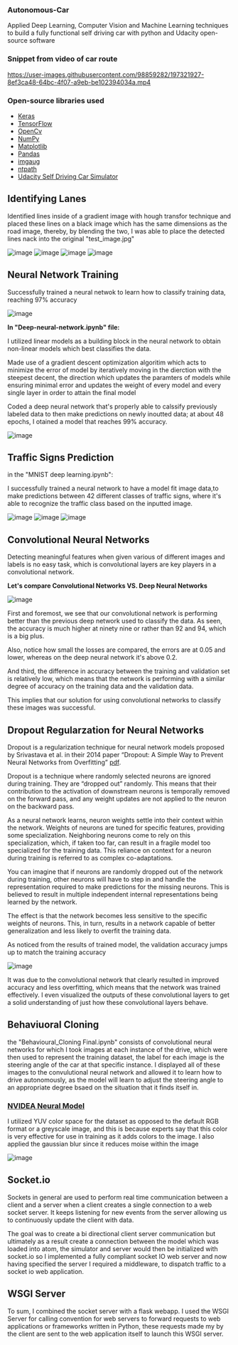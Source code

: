 ### Autonomous-Car
Applied Deep Learning, Computer Vision and Machine Learning techniques to build a fully functional self driving car with python and Udacity open-source software

### Snippet from video of car route

https://user-images.githubusercontent.com/98859282/197321927-8ef3ca48-64bc-4f07-a9eb-be102394034a.mp4

### Open-source libraries used 

* <a href="https://pypi.org/project/keras/" target="_blank">Keras</a>
* <a href="https://www.tensorflow.org/install/pip" target="_blank">TensorFlow</a>
* <a href="https://pypi.org/project/opencv-python/" target="_blank">OpenCv</a>
* <a href="https://numpy.org/install/" target="_blank">NumPy</a>
* <a href="https://matplotlib.org/stable/users/installing/index.html" target="_blank">Matplotlib</a>
* <a href="https://pandas.pydata.org/docs/getting_started/install.html" target="_blank">Pandas</a>
* <a href="https://pypi.org/project/imgaug/" target="_blank">imgaug</a>
* <a href="https://pypi.org/project/path.py/" target="_blank">ntpath</a>
* <a href="https://github.com/udacity/self-driving-car-sim" target="_blank">Udacity Self Driving Car Simulator</a>




## Identifying Lanes 

Identified lines inside of a gradient image with hough transfor technique and placed these lines on a black image which has the same dimensions as the road image, thereby, by blending the two, I was able to place the detected lines nack into the original "test_image.jpg"

![image](https://user-images.githubusercontent.com/98859282/197322576-635ad237-f533-43a5-b908-1c62ff4ed126.png)  ![image](https://user-images.githubusercontent.com/98859282/197322583-f81e59a1-bbec-4755-b279-77f166c4d10b.png) ![image](https://user-images.githubusercontent.com/98859282/197323178-bb34747d-4f6f-4d18-bc7a-cee605afad20.png) ![image](https://user-images.githubusercontent.com/98859282/197323286-135179e0-b2be-4b6e-b654-3b3f1a6c47ca.png)


## Neural Network Training 

Successfully trained a neural netwok to learn how to classify training data, reaching 97% accuracy

![image](https://user-images.githubusercontent.com/98859282/197323690-01472f4b-08af-412e-a9b6-7f26dfa64684.png)

**In "Deep-neural-network.ipynb" file:**

I utilized linear models as a building block in the neural network to obtain non-linear models which best classifies the data.

Made use of a gradient descent optimization algoritim which acts to minimize the error of model by iteratively moving in the dierction with the steepest decent, the direction which updates the paramters of models while ensuring minimal error and updates the weight of every model and every single layer in order to attain the final model

Coded a deep neural network that's properly able to calssify previously labeled data to then make predictions on newly inoutted data; at about 48 epochs, I otained a model that reaches 99% accuracy.



![image](https://user-images.githubusercontent.com/98859282/197324543-5d6f7b79-069e-4b79-836a-35030229de9a.png)


## Traffic Signs Prediction

in the "MNIST deep learning.ipynb":

I successfully trained a neural network to have a model fit image data,to make predictions between 42 different classes of traffic signs, where it's able to recognize the traffic class based on the inputted image.



![image](https://user-images.githubusercontent.com/98859282/197324717-1719b923-308d-46ff-a6c9-436d7c2e9f9e.png)  ![image](https://user-images.githubusercontent.com/98859282/197324800-0b1b9c02-21f8-4518-9fcd-891af919387c.png)  ![image](https://user-images.githubusercontent.com/98859282/197324828-80b7bca8-dcd5-4f8e-923e-bbce28f60ba6.png)



## Convolutional Neural Networks


Detecting meaningful features when given various of different images and labels is no easy task, which is convolutional layers are key players in a convolutional network.

**Let's compare Convolutional Networks VS. Deep Neural Networks**


![image](https://user-images.githubusercontent.com/98859282/197325163-56e340fc-32d0-40fd-8d20-3e70acdc242a.png)


First and foremost, we see that our convolutional network is performing better than the previous deep network used to classify the data. As seen, the accuracy is much higher at ninety nine or rather than 92 and 94, which is a big plus.

Also, notice how small the losses are compared, the errors are at 0.05 and lower,
whereas on the deep neural network it's above 0.2.

And third, the difference in accuracy between the training and validation set is relatively low, which
means that the network is performing with a similar degree of accuracy on the training data and the
validation data.

This implies that our solution for using convolutional networks to classify these images was successful.


## Dropout Regularzation for Neural Networks

Dropout is a regularization technique for neural network models proposed by Srivastava et al. in their 2014 paper “Dropout: A Simple Way to Prevent Neural Networks from Overfitting” <a href="https://jmlr.org/papers/volume15/srivastava14a/srivastava14a.pdf" target="_blank">pdf</a>.

Dropout is a technique where randomly selected neurons are ignored during training. They are “dropped out” randomly. This means that their contribution to the activation of downstream neurons is temporally removed on the forward pass, and any weight updates are not applied to the neuron on the backward pass.

As a neural network learns, neuron weights settle into their context within the network. Weights of neurons are tuned for specific features, providing some specialization. Neighboring neurons come to rely on this specialization, which, if taken too far, can result in a fragile model too specialized for the training data. This reliance on context for a neuron during training is referred to as complex co-adaptations.

You can imagine that if neurons are randomly dropped out of the network during training, other neurons will have to step in and handle the representation required to make predictions for the missing neurons. This is believed to result in multiple independent internal representations being learned by the network.

The effect is that the network becomes less sensitive to the specific weights of neurons. This, in turn, results in a network capable of better generalization and less likely to overfit the training data.

As noticed from the results of trained model, the validation accuracy jumps up to match the training accuracy 


![image](https://user-images.githubusercontent.com/98859282/197325721-ae403246-25db-401e-94e6-34db70655efb.png)


It was due to the convolutional network that clearly resulted in improved accuracy and less overfitting, which means that the network was trained effectively.
I even visualized the outputs of these convolutional layers to get a solid understanding of just how these convolutional layers behave.


## Behaviuoral Cloning 

the "Behavioural_Cloning Final.ipynb" consists of convolutional neural networks for which I took images at each instance of the drive, which were then used to represent the training dataset, the label for each image is the steering angle of the car at that specific instance. I displayed all of these images to the convulutional neural network and allowed it to learn how to drive autonomously, as the model will learn to adjust the steering angle to an appropriate degree bsaed on the situation that it finds itself in.
 
 
 ### <a href="https://developer.nvidia.com/blog/deep-learning-self-driving-cars/" target="_blank">NVIDEA Neural Model</a>
 
 I utilized YUV color space for the dataset as opposed to the default RGB format or a greyscale image, and this is because experts say that this color is very effective for use in training as it adds colors to the image. I also applied the gaussian blur since it reduces moise within the image 
 
 ![image](https://user-images.githubusercontent.com/98859282/197326339-71aa662d-d863-47bf-99c9-66e01dcccb27.png)
 
 
## Socket.io
 
Sockets in general are used to perform real time communication between a client and a server when a client creates a single connection to a web socket server. It keeps listening for new events from the server allowing us to continuously update the client with data.
 
The goal was to create a bi directional client server communication but ultimately as a result create a connection between the model which was loaded into atom, the simulator and server would then be initialized with socket.io so I implemented a fully compliant socket IO web server and now having specified
the server I required a middleware, to dispatch traffic to a socket io web application.

## WSGI Server
 
To sum, I combined the socket server with a flask webapp.  I used the WSGI Server for calling convention for web servers to forward requests to web applications or frameworks written in Python, these requests made my by the client are sent to the web application itself to launch this WSGI server.

 
 

